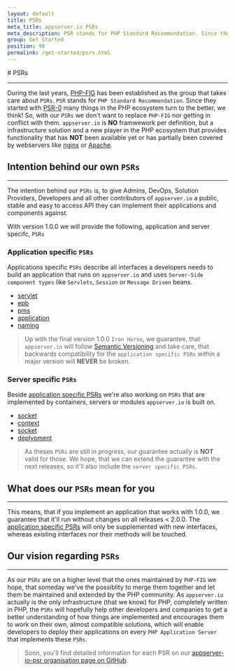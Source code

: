 ```yaml
---
layout: default
title: PSRs
meta_title: appserver.io PSRs
meta_description: PSR stands for PHP Standard Recommendation. Since they started with PSR-0 many things in the PHP ecosystem turn to the better, we think!
group: Get Started
position: 90
permalink: /get-started/psrs.html
---
```


#<i class="fa fa-file-text-o"></i> PSRs
***

During the last years, [PHP-FIG](http://www.php-fig.org) has been established as the group that takes care about `PSRs`. `PSR` stands for `PHP Standard Recommendation`. Since they started with [PSR-0](http://www.php-fig.org/psr/psr-0) many things in the PHP ecosystem turn to the better, we think! So, with our `PSRs` we don't want to replace `PHP-FIG` nor getting in conflict with them. `appserver.io` is **NO** framwework per definition, but a infrastructure solution and a new player in the PHP ecosystem that provides functionality that has **NOT** been available yet or has partially been covered by webservers like [nginx](http://nginx.org) or [Apache](http://apache.org).

## Intention behind our own `PSRs`
***

The intention behind our `PSRs` is, to give Admins, DevOps, Solution Providers, Developers and all other contributors of `appserver.io` a public, stable and easy to access API they can implement their applications and components against.

With version 1.0.0 we will provide the following, application and server specifc, `PSRs`

### Application specific `PSRs`

Applications specific `PSRs` describe all interfaces a developers needs to build an application that runs on `appserver.io` and uses `Server-Side component types` like `Servlets`, `Session` or `Message Driven` beans.

* [servlet](https://github.com/appserver-io-psr/servlet)
* [epb](https://github.com/appserver-io-psr/epb)
* [pms](https://github.com/appserver-io-psr/pms)
* [application](https://github.com/appserver-io-psr/application)
* [naming](https://github.com/appserver-io-psr/naming)

> Up with the final version 1.0.0 `Iron Horse`, we guarantee, that `appserver.io` will follow [Semantic Versioning](http://semver.org) and take care, that backwards compatibility for the `application specific PSRs` within a major version will **NEVER** be broken.

### Server specific `PSRs`

Beside [application specific PSRs](#application-specific-psrs) we're also working on `PSRs` that are implemented by containers, servers or modules `appserver.io` is built on. 

* [socket](https://github.com/appserver-io-psr/socket)
* [context](https://github.com/appserver-io-psr/context)
* [socket](https://github.com/appserver-io-psr/http-message)
* [deplyoment](https://github.com/appserver-io-psr/deployment)

> As theses `PSRs` are still in progress, our guarantee actually is **NOT** valid for those. We hope, that we can extend the guarantee with the next releases, so it'll also include the `server specific PSRs`. 

## What does our `PSRs` mean for you
***

This means, that if you implement an application that works with 1.0.0, we guarantee that it'll run without changes on all releases < 2.0.0. The [application specific PSRs](#application-specific-psrs) will only be supplemented with new interfaces, whereas existing interfaces nor their methods will be touched.

## Our vision regarding `PSRs`
***

As our `PSRs` are on a higher level that the ones maintained by `PHP-FIG` we hope, that someday we've the possiblity to merge them together and let them be maintained and extended by the PHP community. As `appserver.io` actually is the only infrastructure (that we know) for PHP, completely written in PHP, the `PSRs` will hopefully help other developers and companies to get a better understanding of how things are implemented and encourages them to work on their own, almost compatible solutions, which will enable developers to deploy their applications on every `PHP Application Server` that implements these `PSRs`.

> Soon, you'll find detailed information for each PSR on our [appserver-io-psr organisation page on GitHub](<https://github.com/appserver-io-psr>).

